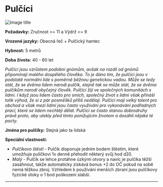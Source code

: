 # Pulčíci

![Image title](/assets/races/halfling.webp)

**Požadavky:** Zručnost >= 11 a Výdrž <= 9  

**Vrozené jazyky:** Obecná řeč + Pulčický hantec 

**Hybnost:** 5 metrů 

**Doba života:** 40 - 60 let

*Pulčíci jsou vzrůstem podobní gnómům, avšak na rozdíl od gnómů připomínají malého dospělého člověka. To je dáno tím, že pulčíci jsou v podstatě normální lidé s poměrně běžnou genetickou vadou. Může se tedy stát, že se dvěma lidem narodí pulčík, stejně tak se může stát, že se dvěma pulčíkům narodí obyčejný člověk. Pulčíci žijí ve společných komunitách s lidmi. I když jsou lidem často pro smích, společný život s lidmi však přináší tolik výhod, že si z pár posměšků příliš nedělají. Pulčíci mají velký talent pro obchod a však mezi lidmi jsou často využívání pro vykonávání podřadných prací, které se lidem nechtějí dělat. Pulčíci se často stanou dobrodruhy právě proto, aby utekly před tímto ponižujícím životem a dosáhli nějaké té pocty.*

**Jména pro pulčíky:** Stejná jako ta lidská

**Speciální vlastnosti:** 

- *Pulčíkovo štěstí* - Pulčík disponuje jedním bodem štěstím, které umožňuje pulíčkovi 1x denně přehodit některý svůj hod d20. 
- *Malý* - Pulčík se lehce protáhne úzkými otvory a navíc je pulčíka těžší zasáhnout, takže automaticky získává bonus +2 do OČ pokud na sobě nemá těžkou zbroj. Vzhledem k používání menších zbraní jsou pulčíkovy fyzické útoky o 1 bod poškození slabší.

---

